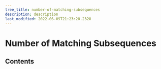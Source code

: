 ```yaml
---
tree_title: number-of-matching-subsequences
description: description
last_modified: 2022-06-09T21:23:28.2328
---
```


# Number of Matching Subsequences

## Contents
